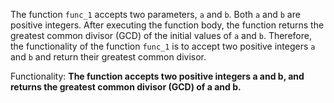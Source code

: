 The function `func_1` accepts two parameters, `a` and `b`. Both `a` and `b` are positive integers. After executing the function body, the function returns the greatest common divisor (GCD) of the initial values of `a` and `b`. Therefore, the functionality of the function `func_1` is to accept two positive integers `a` and `b` and return their greatest common divisor. 

Functionality: **The function accepts two positive integers a and b, and returns the greatest common divisor (GCD) of a and b.**